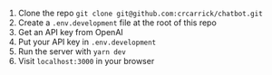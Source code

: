 1. Clone the repo `git clone git@github.com:crcarrick/chatbot.git`
2. Create a `.env.development` file at the root of this repo
3. Get an API key from OpenAI
4. Put your API key in `.env.development`
5. Run the server with `yarn dev`
6. Visit `localhost:3000` in your browser
